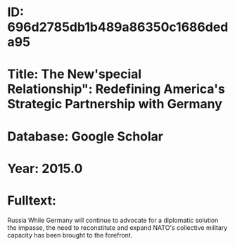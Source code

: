 # ID: 696d2785db1b489a86350c1686deda95
# Title: The New'special Relationship": Redefining America's Strategic Partnership with Germany
# Database: Google Scholar
# Year: 2015.0
# Fulltext:
Russia While Germany will continue to advocate for a diplomatic solution the impasse, the need to reconstitute and expand NATO's collective military capacity has been brought to the forefront.